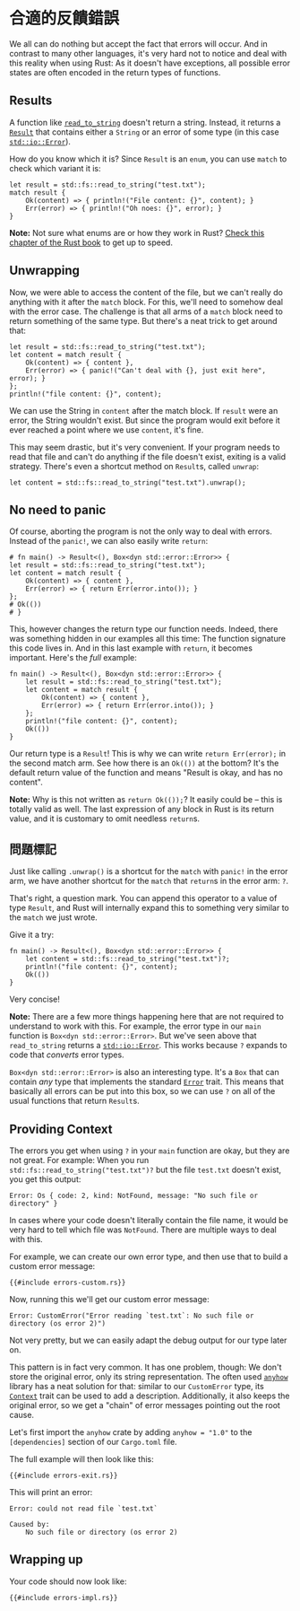 # 合適的反饋錯誤

We all can do nothing but accept the fact that errors will occur.
And in contrast to many other languages,
it's very hard not to notice and deal with this reality
when using Rust:
As it doesn't have exceptions,
all possible error states are often encoded in the return types of functions.

## Results

A function like [`read_to_string`] doesn't return a string.
Instead, it returns a [`Result`]
that contains either
a `String`
or an error of some type
(in this case [`std::io::Error`]).

[`read_to_string`]: https://doc.rust-lang.org/1.39.0/std/fs/fn.read_to_string.html
[`Result`]: https://doc.rust-lang.org/1.39.0/std/result/index.html
[`std::io::Error`]: https://doc.rust-lang.org/1.39.0/std/io/type.Result.html

How do you know which it is?
Since `Result` is an `enum`,
you can use `match` to check which variant it is:

```rust,no_run
let result = std::fs::read_to_string("test.txt");
match result {
    Ok(content) => { println!("File content: {}", content); }
    Err(error) => { println!("Oh noes: {}", error); }
}
```

<aside>

**Note:**
Not sure what enums are or how they work in Rust?
[Check this chapter of the Rust book](https://doc.rust-lang.org/1.39.0/book/ch06-00-enums.html)
to get up to speed.

</aside>

## Unwrapping

Now, we were able to access the content of the file,
but we can't really do anything with it after the `match` block.
For this, we'll need to somehow deal with the error case.
The challenge is that all arms of a `match` block need to return something of the same type.
But there's a neat trick to get around that:

```rust,no_run
let result = std::fs::read_to_string("test.txt");
let content = match result {
    Ok(content) => { content },
    Err(error) => { panic!("Can't deal with {}, just exit here", error); }
};
println!("file content: {}", content);
```

We can use the String in `content` after the match block.
If `result` were an error, the String wouldn't exist.
But since the program would exit before it ever reached a point where we use `content`,
it's fine.

This may seem drastic,
but it's very convenient.
If your program needs to read that file and can't do anything if the file doesn't exist,
exiting is a valid strategy.
There's even a shortcut method on `Result`s, called `unwrap`:

```rust,no_run
let content = std::fs::read_to_string("test.txt").unwrap();
```

## No need to panic

Of course, aborting the program is not the only way to deal with errors.
Instead of the `panic!`, we can also easily write `return`:

```rust,no_run
# fn main() -> Result<(), Box<dyn std::error::Error>> {
let result = std::fs::read_to_string("test.txt");
let content = match result {
    Ok(content) => { content },
    Err(error) => { return Err(error.into()); }
};
# Ok(())
# }
```

This, however changes the return type our function needs.
Indeed, there was something hidden in our examples all this time:
The function signature this code lives in.
And in this last example with `return`,
it becomes important.
Here's the _full_ example:

```rust,no_run
fn main() -> Result<(), Box<dyn std::error::Error>> {
    let result = std::fs::read_to_string("test.txt");
    let content = match result {
        Ok(content) => { content },
        Err(error) => { return Err(error.into()); }
    };
    println!("file content: {}", content);
    Ok(())
}
```

Our return type is a `Result`!
This is why we can write `return Err(error);` in the second match arm.
See how there is an `Ok(())` at the bottom?
It's the default return value of the function and means
"Result is okay, and has no content".

<aside>

**Note:**
Why is this not written as `return Ok(());`?
It easily could be – this is totally valid as well.
The last expression of any block in Rust is its return value,
and it is customary to omit needless `return`s.

</aside>

## 問題標記

Just like calling `.unwrap()` is a shortcut
for the `match` with `panic!` in the error arm,
we have another shortcut for the `match` that `return`s in the error arm:
`?`.

That's right, a question mark.
You can append this operator to a value of type `Result`,
and Rust will internally expand this to something very similar to
the `match` we just wrote.

Give it a try:

```rust,no_run
fn main() -> Result<(), Box<dyn std::error::Error>> {
    let content = std::fs::read_to_string("test.txt")?;
    println!("file content: {}", content);
    Ok(())
}
```

Very concise!

<aside>

**Note:**
There are a few more things happening here
that are not required to understand to work with this.
For example,
the error type in our `main` function is `Box<dyn std::error::Error>`.
But we've seen above that `read_to_string` returns a [`std::io::Error`].
This works because `?` expands to code that  _converts_ error types.

`Box<dyn std::error::Error>` is also an interesting type.
It's a `Box` that can contain _any_ type
that implements the standard [`Error`][`std::error::Error`] trait.
This means that basically all errors can be put into this box,
so we can use `?` on all of the usual functions that return `Result`s.

[`std::error::Error`]: https://doc.rust-lang.org/1.39.0/std/error/trait.Error.html

</aside>

## Providing Context

The errors you get when using `?` in your `main` function are okay,
but they are not great.
For example:
When you run `std::fs::read_to_string("test.txt")?`
but the file `test.txt` doesn't exist,
you get this output:

```text
Error: Os { code: 2, kind: NotFound, message: "No such file or directory" }
```

In cases where your code doesn't literally contain the file name,
it would be very hard to tell which file was `NotFound`.
There are multiple ways to deal with this.

For example, we can create our own error type,
and then use that to build a custom error message:

```rust,ignore
{{#include errors-custom.rs}}
```

Now,
running this we'll get our custom error message:

```text
Error: CustomError("Error reading `test.txt`: No such file or directory (os error 2)")
```

Not very pretty,
but we can easily adapt the debug output for our type later on.

This pattern is in fact very common.
It has one problem, though:
We don't store the original error,
only its string representation.
The often used [`anyhow`] library has a neat solution for that:
similar to our `CustomError` type,
its [`Context`] trait can be used to add a description.
Additionally, it also keeps the original error,
so we get a "chain" of error messages pointing out the root cause.

[`anyhow`]: https://docs.rs/anyhow
[`Context`]: https://docs.rs/anyhow/1.0/anyhow/trait.Context.html

Let's first import the `anyhow` crate by adding
`anyhow = "1.0"` to the `[dependencies]` section
of our `Cargo.toml` file.

The full example will then look like this:

```rust,ignore
{{#include errors-exit.rs}}
```

This will print an error:

```text
Error: could not read file `test.txt`

Caused by:
    No such file or directory (os error 2)
```

## Wrapping up

Your code should now look like:

```rust,ignore
{{#include errors-impl.rs}}
```
